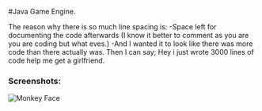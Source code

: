 #Java Game Engine.

The reason why there is so much line spacing is:
-Space left for documenting the code afterwards (I know it better to comment as you are you are coding but what eves.)
-And I wanted it to look like there was more code than there actually was. Then I can say; Hey i just wrote 3000 lines of code help me get a girlfriend. 

### Screenshots:

![Monkey Face](http://https://git.bstc2005.com/abinash/AbisEngine/raw/commit/ae95081686d0f2ae969b74203b58483d1542646c/Capture.JPG)